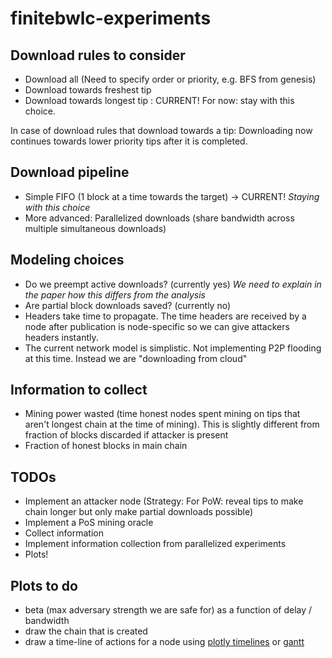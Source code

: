 # finitebwlc-experiments

## Download rules to consider

- Download all (Need to specify order or priority, e.g. BFS from genesis)
- Download towards freshest tip
- Download towards longest tip : CURRENT! For now: stay with this choice.

In case of download rules that download towards a tip: Downloading now continues towards lower priority tips after it is completed.

## Download pipeline

- Simple FIFO (1 block at a time towards the target) -> CURRENT!  *Staying with this choice*
- More advanced: Parallelized downloads (share bandwidth across multiple simultaneous downloads)

## Modeling choices

- Do we preempt active downloads? (currently yes)  *We need to explain in the paper how this differs from the analysis*
- Are partial block downloads saved? (currently no)
- Headers take time to propagate. The time headers are received by a node after publication is node-specific so we can give attackers headers instantly.
- The current network model is simplistic. Not implementing P2P flooding at this time. Instead we are "downloading from cloud"

## Information to collect

- Mining power wasted (time honest nodes spent mining on tips that aren't longest chain at the time of mining). This is slightly different from fraction of blocks discarded if attacker is present
- Fraction of honest blocks in main chain

## TODOs

- Implement an attacker node (Strategy: For PoW: reveal tips to make chain longer but only make partial downloads possible)
- Implement a PoS mining oracle
- Collect information
- Implement information collection from parallelized experiments
- Plots!

## Plots to do

- beta (max adversary strength we are safe for) as a function of delay / bandwidth
- draw the chain that is created
- draw a time-line of actions for a node using [plotly timelines](https://plotly.com/python-api-reference/generated/plotly.express.timeline.html) or [gantt](https://plotly.com/python/gantt/)